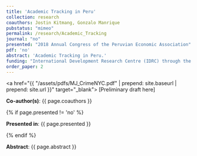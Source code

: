 ```yaml
---
title: 'Academic Tracking in Peru' 
collection: research
coauthors: Jostin Kitmang, Gonzalo Manrique
pubstatus: "mimeo"
permalink: /research/Academic_Tracking
journal: "no"
presented: "2018 Annual Congress of the Peruvian Economic Association"
pdf: 'no'
abstract: 'Academic Tracking in Peru.'
funding: "International Development Research Centre (IDRC) through the Consorcio de Investigación Económica y Social (CIES)"
order_paper: 2
---
```


<a href="{{ "/assets/pdfs/MJ_CrimeNYC.pdf" | prepend: site.baseurl | prepend: site.url }}" target="_blank"> [Preliminary draft here] </a>

<p><b>Co-author(s)</b>: {{ page.coauthors }} </p>

{% if page.presented != 'no' %}
<p><b>Presented in</b>: {{ page.presented }} </p>
{% endif %}

<div class ="text"><p><b>Abstract</b>: {{ page.abstract }} </p></div>
